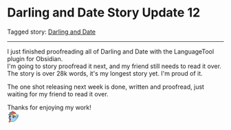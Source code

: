 # Darling and Date Story Update 12

Tagged story: [Darling and Date](https://www.fimfiction.net/story/539654/darling-and-date)

***

I just finished proofreading all of Darling and Date with the LanguageTool plugin for Obsidian.  
I'm going to story proofread it next, and my friend still needs to read it over.  
The story is over 28k words, it's my longest story yet. I'm proud of it.

The one shot releasing next week is done, written and proofread, just waiting for my friend to read it over.

Thanks for enjoying my work!  
![:rainbowwild:](../../../emotes/rainbowwild.png)

